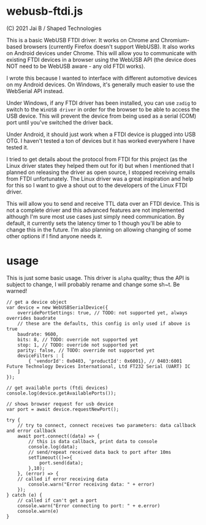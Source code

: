 # webusb-ftdi.js
(C) 2021 Jai B / Shaped Technologies

This is a basic WebUSB FTDI driver. It works on Chrome and Chromium-based browsers (currently Firefox doesn't support WebUSB). It also works on Android devices under Chrome. This will allow you to communicate with existing FTDI devices in a browser using the WebUSB API (the device does NOT need to be WebUSB aware - any old FTDI works).

I wrote this because I wanted to interface with different automotive devices on my Android devices. On Windows, it's generally much easier to use the WebSerial API instead.

Under Windows, if any FTDI driver has been installed, you can use `zadig` to switch to the `WinUSB driver` in order for the browser to be able to access the USB device. This will prevent the device from being used as a serial (COM) port until you've switched the driver back.

Under Android, it should just work when a FTDI device is plugged into USB OTG. I haven't tested a ton of devices but it has worked everywhere I have tested it.

I tried to get details about the protocol from FTDI for this project (as the Linux driver states they helped them out for it) but when I mentioned that I planned on releasing the driver as open source, I stopped receiving emails from FTDI unfortunately. The Linux driver was a great inspiration and help for this so I want to give a shout out to the developers of the Linux FTDI driver.

This will allow you to send and receive TTL data over an FTDI device. This is not a complete driver and this advanced features are not implemented although I'm sure most use cases just simply need communication. By default, it currently sets the latency timer to 1 though you'll be able to change this in the future. I'm also planning on allowing changing of some other options if I find anyone needs it.

# usage

This is just some basic usage. This driver is `alpha` quality; thus the API is subject to change, I will probably rename and change some sh~t. Be warned!

    // get a device object
    var device = new WebUSBSerialDevice({
        overridePortSettings: true, // TODO: not supported yet, always overrides baudrate
        // these are the defaults, this config is only used if above is true
        baudrate: 9600,
        bits: 8, // TODO: override not supported yet
        stop: 1, // TODO: override not supported yet
        parity: false, // TODO: override not supported yet
        deviceFilters : [
            { 'vendorId': 0x0403, 'productId': 0x6001}, // 0403:6001 Future Technology Devices International, Ltd FT232 Serial (UART) IC
        ]
    });
    
    // get available ports (ftdi devices)
    console.log(device.getAvailablePorts());
    
    // shows browser request for usb device
    var port = await device.requestNewPort();
    
    try {
        // try to connect, connect receives two parameters: data callback and error callback
        await port.connect((data) => {
            // this is data callback, print data to console
            console.log(data);
            // send/repeat received data back to port after 10ms
            setTimeout(()=>{
                port.send(data);
            },10);
        }, (error) => {
	    // called if error receiving data
            console.warn("Error receiving data: " + error)
        });
    } catch (e) {
        // called if can't get a port
        console.warn("Error connecting to port: " + e.error)
        console.warn(e)
    }
    



